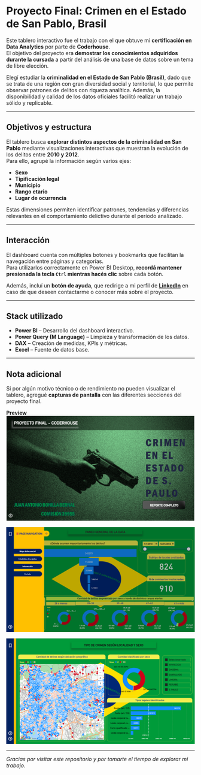 # Proyecto Final: Crimen en el Estado de San Pablo, Brasil  

Este tablero interactivo fue el trabajo con el que obtuve mi **certificación en Data Analytics** por parte de **Coderhouse**.  
El objetivo del proyecto era **demostrar los conocimientos adquiridos durante la cursada** a partir del análisis de una base de datos sobre un tema de libre elección.  

Elegí estudiar la **criminalidad en el Estado de San Pablo (Brasil)**, dado que se trata de una región con gran diversidad social y territorial, lo que permite observar patrones de delitos con riqueza analítica. Además, la disponibilidad y calidad de los datos oficiales facilitó realizar un trabajo sólido y replicable.  

---

## Objetivos y estructura  

El tablero busca **explorar distintos aspectos de la criminalidad en San Pablo** mediante visualizaciones interactivas que muestran la evolución de los delitos entre **2010 y 2012**.  
Para ello, agrupé la información según varios ejes:  

- **Sexo**  
- **Tipificación legal**  
- **Municipio**  
- **Rango etario**  
- **Lugar de ocurrencia**  

Estas dimensiones permiten identificar patrones, tendencias y diferencias relevantes en el comportamiento delictivo durante el período analizado.  

---

## Interacción  

El dashboard cuenta con múltiples botones y bookmarks que facilitan la navegación entre páginas y categorías.  
Para utilizarlos correctamente en Power BI Desktop, **recordá mantener presionada la tecla `Ctrl` mientras hacés clic** sobre cada botón.  

Además, incluí un **botón de ayuda**, que redirige a mi perfil de **[LinkedIn](https://www.linkedin.com/in/juanbonillab)** en caso de que deseen contactarme o conocer más sobre el proyecto.  

---

## Stack utilizado  

- **Power BI** – Desarrollo del dashboard interactivo.  
- **Power Query (M Language)** – Limpieza y transformación de los datos.  
- **DAX** – Creación de medidas, KPIs y métricas.  
- **Excel** – Fuente de datos base.  

---

## Nota adicional  

Si por algún motivo técnico o de rendimiento no pueden visualizar el tablero, agregué **capturas de pantalla** con las diferentes secciones del proyecto final.  

**Preview**
![Dashboard Preview1](https://github.com/juanbonillab/CrimeSP/blob/main/Screenshot%20Portada%20Crime%20SP-min.png)

![Dashboard Preview2](https://github.com/juanbonillab/CrimeSP/blob/main/Screenshot%20Bookmark%20Crime%20SP-min.png)

![Dashboard Preview3](https://github.com/juanbonillab/CrimeSP/blob/main/Screenshot%20data.png)


---

*Gracias por visitar este repositorio y por tomarte el tiempo de explorar mi trabajo.*  
 
